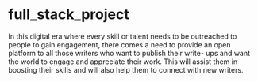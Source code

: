 # full_stack_project
In this digital era where every skill or talent needs to be outreached to people to gain engagement, there comes a need to provide an open platform to all those writers who want to publish their write- ups and want the world to engage and appreciate their work. This will assist them in boosting their skills and will also help them to connect with new writers. 
